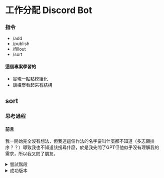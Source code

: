 # 工作分配 Discord Bot

### 指令
- /add
- /publish
- /fillout
- /sort

#### 這個專案學習的
- 實現一點點模組化 
- 讓檔案看起來有結構

## sort

### 思考過程

#### 前言
我一開始完全沒有想法，但我連這個作法的名字要叫什麼都不知道（多志願排序？？）導致我也不知道該搜尋什麼，於是我先問了GPT但他似乎沒有理解我的需求，所以我又問了朋友。



<details>
<summary> 嘗試階段 </summary>

### 朋友告訴我就`一輪一輪看，如果前一輪沒選中他，下一輪就讓他有優先選擇權`，一開始還沒聽懂，但懂了後就開始實做了!

### 問題 : 有人工作很多/有人沒工作
#### 因為是照志願看的，雖然可能都是他想做的工作，但有機率會讓他的工作變超多，讓其他人沒工作
##### 解法一 GPT❌:
```py
#根據每人已獲得的工作數量排序，優先選擇工作數少的人
people_names.sort(key=lambda name: worker_dict[name])
```
這個的解法雖然能解決大多數情況，但他當輪志願如果還是滿人了，他還是有機會沒工作

##### 解法二 MOM✅:
發現邏輯會產生問題，提供成功版本的想法
</details>

<details>
<summary> 成功版本  </summary>

### 改變每一輪的定義，`每一輪每個人都一定會拿到一個工作`，假設我這個志願的工作滿人了，不是換下一個人，而是換成我的下一個志願

#### 中間用到的break multiple loops :
https://stackoverflow.com/questions/189645/how-can-i-break-out-of-multiple-loops

</details>
